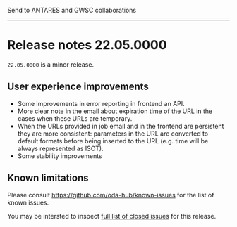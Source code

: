 Send to ANTARES and GWSC collaborations

----

# Release notes 22.05.0000

`22.05.0000` is a minor release. 

## User experience improvements


* Some improvements in error reporting in frontend an API.
* More clear note in the email about expiration time of the URL in the cases when these URLs are temporary.
* When the URLs provided in job email and in the frontend are persistent they are more consistent: parameters in the URL are converted to default formats before being inserted to the URL (e.g. time will be always represented as ISOT).
* Some stability improvements

## Known limitations

Please consult https://github.com/oda-hub/known-issues for the list of known issues.

You may be intersted to inspect [full list of closed issues](https://github.com/issues?q=org%3Aoda-hub+milestone%3Av21.10.0003) for this release.
